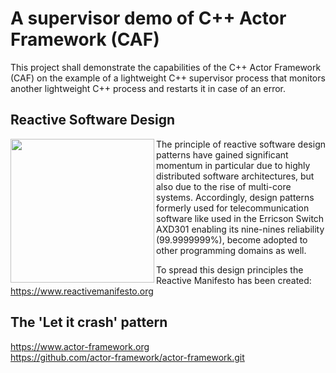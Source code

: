 # A supervisor demo of C++ Actor Framework (CAF)

This project shall demonstrate the capabilities of the C++ Actor Framework (CAF)
on the example of a lightweight C++ supervisor process that monitors another lightweight 
C++ process and restarts it in case of an error.

## Reactive Software Design

<img align='left' src="https://github.com/weberdaniel/supervisor-demo/blob/main/doc/images/reactive_design.jpg" width="230">

The principle of reactive software design patterns have gained significant momentum in particular due to highly distributed
software architectures, but also due to the rise of multi-core systems. Accordingly, design patterns formerly used for
telecommunication software like used in the Erricson Switch AXD301 enabling its nine-nines reliability (99.9999999%), 
become adopted to other programming domains as well. 

To spread this design principles the Reactive Manifesto has been created: https://www.reactivemanifesto.org

## The 'Let it crash' pattern



https://www.actor-framework.org <br>
https://github.com/actor-framework/actor-framework.git
